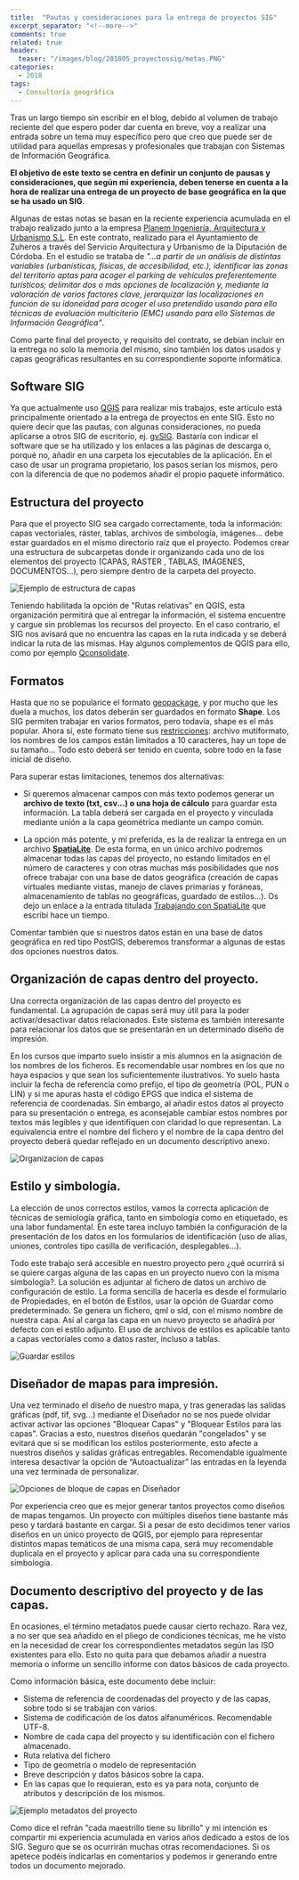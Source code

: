 ```yaml
---
title:  "Pautas y consideraciones para la entrega de proyectos SIG"
excerpt_separator: "<!--more-->"
comments: true
related: true
header:
  teaser: "/images/blog/201805_proyectossig/metas.PNG"
categories: 
  - 2018
tags:
  - Consultoría geográfica
---
```



Tras un largo tiempo sin escribir en el blog, debido al volumen de trabajo reciente del que espero poder dar cuenta en breve, voy a realizar una entrada sobre un tema muy específico pero que creo que puede ser de utilidad para aquellas empresas y profesionales que trabajan con Sistemas de Información Geográfica. 

**El objetivo de este texto se centra en definir un conjunto de pausas y consideraciones, que según mi experiencia, deben tenerse en cuenta a la hora de realizar una entrega de un proyecto de base geográfica en la que se ha usado un SIG**.

Algunas de estas notas se basan en la reciente experiencia acumulada en el trabajo realizado junto a la empresa [Planem Ingeniería, Arquitectura y Urbanismo S.L](https://www.linkedin.com/company/planem-ingenier-a-arquitectura-y-urbanismo?originalSubdomain=es). En este contrato, realizado para el Ayuntamiento de Zuheros a través del Servicio Arquitectura y Urbanismo de la Diputación de Córdoba. En el estudio se trataba de *"…a partir de un análisis de distintas variables (urbanísticas, físicas, de accesibilidad, etc.), identificar las zonas del territorio aptas para acoger el parking de vehículos preferentemente turísticos; delimitar dos o más opciones de localización y, mediante la valoración de varios factores clave, jerarquizar las localizaciones en función de su idoneidad para acoger el uso pretendido usando para ello técnicas de evaluación multiciterio (EMC) usando para ello Sistemas de Información Geográfica"*.

Como parte final del proyecto, y requisito del contrato, se debían incluir en la entrega no solo la memoria del mismo, sino también los datos usados y capas geográficas resultantes en su correspondiente soporte informática.

## Software SIG

Ya que actualmente uso [QGIS](https://www.qgis.org/) para realizar mis trabajos, este artículo está principalmente orientado a la entrega de proyectos en ente SIG. Esto no quiere decir que las pautas, con algunas consideraciones, no pueda aplicarse a otros SIG de escritorio, ej. [gvSIG](http://www.gvsig.com/es). Bastaría con indicar el software que se ha utilizado y los enlaces a las páginas de descarga o, porqué no, añadir en una carpeta los ejecutables de la aplicación. En el caso de usar un programa propietario, los pasos serían los mismos, pero con la diferencia de que no podemos añadir el propio paquete informático.

## Estructura del proyecto

Para que el proyecto SIG sea cargado correctamente, toda la información: capas vectoriales, ráster, tablas, archivos de simbología, imágenes... debe estar guardados en el mismo directorio raíz que el proyecto. Podemos crear una estructura de subcarpetas donde ir organizando cada uno de los elementos del proyecto (CAPAS, RASTER , TABLAS, IMÁGENES, DOCUMENTOS...), pero siempre dentro de la carpeta del proyecto.

![Ejemplo de estructura de capas](/images/blog/201805_proyectossig/carpetas.PNG)

Teniendo habilitada la opción de "Rutas relativas" en QGIS, esta organización permitirá que al entregar la información, el sistema encuentre y cargue sin problemas los recursos del proyecto. En el caso contrario, el SIG nos avisará que no encuentra las capas en la ruta indicada y se deberá indicar la ruta de las mismas. Hay algunos complementos de QGIS para ello, como por ejemplo [Qconsolidate](http://plugins.qgis.org/plugins/qconsolidate/).

## Formatos

Hasta que no se popularice el formato [geopackage](https://www.geopackage.org/), y por mucho que les duela a muchos, los datos deberán ser guardados en formato **Shape**. Los SIG permiten trabajar en varios formatos, pero todavía, shape es el más popular. Ahora sí, este formato tiene sus [restricciones](http://switchfromshapefile.org/): archivo mutiformato, los nombres de los campos están limitados a 10 caracteres, hay un tope de su tamaño... Todo esto deberá ser tenido en cuenta, sobre todo en la fase inicial de diseño.

Para superar estas limitaciones, tenemos dos alternativas:

- Si queremos almacenar campos con más texto podemos generar un **archivo de texto (txt, csv...) o una hoja de cálculo** para guardar esta información. La tabla deberá ser cargada en el proyecto y vinculada mediante unión a la capa geométrica mediante un campo común.

- La opción más potente, y mi preferida, es la de realizar la entrega en un archivo [**SpatiaLite**](https://live.osgeo.org/es/overview/spatialite_overview.html). De esta forma, en un único archivo podremos almacenar todas las capas del proyecto, no estando limitados en el número de caracteres y con otras muchas más posibilidades que nos ofrece trabajar con una base de datos geográfica (creación de capas virtuales mediante vistas, manejo de claves primarias y foráneas, almacenamiento de tablas no geográficas, guardado de estilos...). Os dejo un enlace a la entrada titulada [Trabajando con SpatiaLite](http://www.sigdeletras.com/2014/trabajando-con-spatialite/)  que escribí hace un tiempo.

Comentar también que si nuestros datos están en una base de datos geográfica en red tipo PostGIS, deberemos transformar a algunas de estas dos opciones nuestros datos.

## Organización de capas dentro del proyecto.

Una correcta organización de las capas dentro del proyecto es fundamental. La agrupación de capas será muy útil para la poder activar/desactivar datos relacionados. Este sistema es también interesante para relacionar los datos que se presentarán en un determinado diseño de impresión. 

En los cursos que imparto suelo insistir a mis alumnos en la asignación de los nombres de los ficheros. Es recomendable usar nombres en los que no haya espacios y que sean los suficientemente ilustrativos. Yo suelo hasta incluir la fecha de referencia como prefijo, el tipo de geometría (POL, PUN o LIN) y si me apuras hasta el código EPGS que indica el sistema de referencia de coordenadas. Sin embargo, al añadir estos datos al proyecto para su presentación o entrega, es aconsejable cambiar estos nombres por textos más legibles y que identifiquen con claridad lo que representan. La equivalencia entre el nombre del fichero y el nombre de la capa dentro del proyecto deberá quedar reflejado en un documento descriptivo anexo. 

![Organizacion de capas](/images/blog/201805_proyectossig/capas.PNG)

## Estilo y simbología.

La elección de unos correctos estilos, vamos la correcta aplicación de técnicas de semiología gráfica, tanto en simbología como en etiquetado, es una labor fundamental. En este tarea incluyo también la configuración de la presentación de los datos en los formularios de identificación (uso de alias, uniones, controles tipo casilla de verificación, desplegables...). 

Todo este trabajo será accesible en nuestro proyecto pero ¿qué ocurrirá si se quiere cargas alguna de las capas en un proyecto nuevo con la misma simbología?. La solución es adjuntar al fichero de datos un archivo de configuración de estilo. La forma sencilla de hacerla es desde el formulario de Propiedades, en el botón de Estilos, usar la opción de Guardar como predeterminado. Se genera un fichero, qml o sld, con el mismo nombre de nuestra capa. Así al carga las capa en un nuevo proyecto se añadirá por defecto con el estilo adjunto. El uso de  archivos de estilos es aplicable tanto a capas vectoriales como a datos raster, incluso a tablas.

![Guardar estilos](/images/blog/201805_proyectossig/estilo.PNG)

## Diseñador de mapas para impresión.

Una vez terminado el diseño de nuestro mapa, y tras generadas las salidas gráficas (pdf, tif, svg...) mediante el Diseñador no se nos puede olvidar activar activar las opciones "Bloquear Capas" y "Bloquear Estilos para las capas". Gracias a esto, nuestros diseños quedarán "congelados" y se evitará que si se modifican los estilos posteriormente, esto afecte a nuestros diseños  y salidas gráficas entregables. Recomendable igualmente interesa desactivar la opción de “Autoactualizar” las entradas en la leyenda una vez terminada de personalizar.

![Opciones de bloque de capas en Diseñador](/images/blog/201805_proyectossig/bloqueocapas.PNG)

Por experiencia creo que es mejor generar tantos proyectos como diseños de mapas tengamos. Un proyecto con múltiples diseños tiene bastante más peso y tardará bastante en cargar. Si a pesar de esto decidimos tener varios diseños en un único proyecto de QGIS, por ejemplo para representar distintos mapas temáticos de una misma capa, será muy recomendable duplicala en el proyecto y aplicar para cada una su correspondiente simbología. 

## Documento descriptivo del proyecto y de las capas.

En ocasiones, el término metadatos puede causar cierto rechazo. Rara vez, a no ser que sea añadido en el pliego de condiciones técnicas, me he visto en la necesidad de crear los correspondientes metadatos según las ISO existentes para ello. Esto no quita para que debamos añadir a nuestra memoria o informe un sencillo informe con datos básicos de cada proyecto. 

Como información básica, este documento debe incluir:

- Sistema de referencia de coordenadas del proyecto y de las capas, sobre todo si se trabajan con varios.
- Sistema de codificación de los datos alfanuméricos. Recomendable UTF-8.
- Nombre de cada capa del proyecto y su identificación con el fichero almacenado.
- Ruta relativa del fichero
- Tipo de geometría o modelo de representación
- Breve descripción y datos básicos sobre la capa.
- En las capas que lo requieran, esto es ya para nota, conjunto de atributos y descripción de los mismos.

![Ejemplo metadatos del proyecto](/images/blog/201805_proyectossig/metas.PNG)

Como dice el refrán "cada maestrillo tiene su librillo" y mi intención es compartir mi experiencia acumulada en varios años dedicado a estos de los SIG. Seguro que se os ocurrirán muchas otras recomendaciones. Si os apetece podéis indicarlas en comentarios y podemos ir generando entre todos un documento mejorado.
